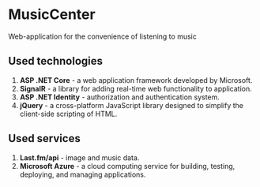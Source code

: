 # MusicCenter
Web-application for the convenience of listening to music

## Used technologies
1. **ASP .NET Core** - a web application framework developed by Microsoft.
2. **SignalR** - a library for adding real-time web functionality to application.
3. **ASP .NET Identity** - authorization and authentication system.
4. **jQuery** - a cross-platform JavaScript library designed to simplify the client-side scripting of HTML.
## Used services
1. **Last.fm/api** - image and music data.
2. **Microsoft Azure** -  a cloud computing service for building, testing, deploying, and managing applications.
